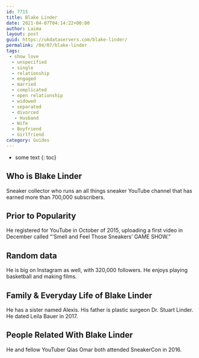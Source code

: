 ```yaml
---
id: 7715
title: Blake Linder
date: 2021-04-07T04:14:22+00:00
author: Laima
layout: post
guid: https://ukdataservers.com/blake-linder/
permalink: /04/07/blake-linder
tags:
 - show love
  - unspecified
  - single
  - relationship
  - engaged
  - married
  - complicated
  - open relationship
  - widowed
  - separated
  - divorced
   - Husband
  - Wife
  - Boyfriend
  - Girlfriend
category: Guides
---
```


* some text
{: toc}


## Who is Blake Linder
                  
                  
                  
Sneaker collector who runs an all things sneaker YouTube channel that has earned more than 700,000 subscribers.
                  
              
            
              
            
                
                
                
## Prior to Popularity
                  
                  
                  
He registered for YouTube in October of 2015, uploading a first video in December called &#8220;&#8216;Smell and Feel Those Sneakers&#8217; GAME SHOW.&#8221;
                  
              
            
              
            
                
                
                
## Random data
                  
                  
                  
He is big on Instagram as well, with 320,000 followers. He enjoys playing basketball and making films.
                  
              
            
              
            
                
                
                
## Family & Everyday Life of Blake Linder
                  
                  
                  
He has a sister named Alexis. His father is plastic surgeon Dr. Stuart Linder. He dated Leila Bauer in 2017.
                  
              
            
              
            
                
                
                
## People Related With Blake Linder
                  
                  
                  
He and fellow YouTuber Qias Omar both attended SneakerCon in 2016.
                  
              
            
              
            
                
              
            
              
              
            
            
              
            
          
          
          